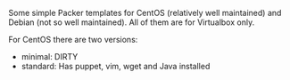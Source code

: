 Some simple Packer templates for CentOS (relatively well maintained) and Debian (not so well maintained). All of them
are for Virtualbox only.

For CentOS there are two versions:

 - minimal: DIRTY
 - standard: Has puppet, vim, wget and Java installed

